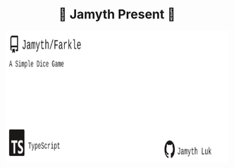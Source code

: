 <!-- built at 3/27/2025, 4:20:19 AM -->
<h1 align="center">
🎉 Jamyth Present 🎉
</h1>
<p align="center">
    <a href="https://github.com/Jamyth/Farkle">
        <img width="1000" height="300" src="./readme.svg" />
    </a>
</p>